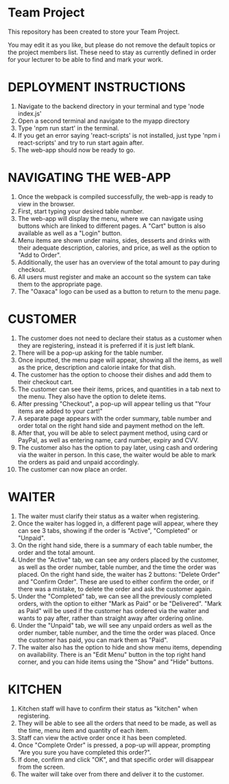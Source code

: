 # Team Project

This repository has been created to store your Team Project.

You may edit it as you like, but please do not remove the default topics or the project members list. These need to stay as currently defined in order for your lecturer to be able to find and mark your work.

# DEPLOYMENT INSTRUCTIONS
1. Navigate to the backend directory in your terminal and type 'node index.js'
2. Open a second terminal and navigate to the myapp directory
3. Type 'npm run start' in the terminal.
4. If you get an error saying 'react-scripts' is not installed, just type 'npm i react-scripts' and try to run start again after.
5. The web-app should now be ready to go.

# NAVIGATING THE WEB-APP
1. Once the webpack is compiled successfully, the web-app is ready to view in the browser.
2. First, start typing your desired table number.
3. The web-app will display the menu, where we can navigate using buttons which are linked to different pages. A "Cart" button is also available as well as a "Login" button.
4. Menu items are shown under mains, sides, desserts and drinks with their adequate description, calories, and price, as well as the option to "Add to Order".
5. Additionally, the user has an overview of the total amount to pay during checkout.
6. All users must register and make an account so the system can take them to the appropriate page.
7. The "Oaxaca" logo can be used as a button to return to the menu page.

# CUSTOMER
1. The customer does not need to declare their status as a customer when they are registering, instead it is preferred if it is just left blank.
2. There will be a pop-up asking for the table number. 
3. Once inputted, the menu page will appear, showing all the items, as well as the price, description and calorie intake for that dish.
4. The customer has the option to choose their dishes and add them to their checkout cart.
5. The customer can see their items, prices, and quantities in a tab next to the menu. They also have the option to delete items.
6. After pressing "Checkout", a pop-up will appear telling us that "Your items are added to your cart!"
7. A separate page appears with the order summary, table number and order total on the right hand side and payment method on the left.
8. After that, you will be able to select payment method, using card or PayPal, as well as entering name, card number, expiry and CVV. 
9. The customer also has the option to pay later, using cash and ordering via the waiter in person. In this case, the waiter would be able to mark the orders as paid and unpaid accordingly.
10. The customer can now place an order.

# WAITER
1. The waiter must clarify their status as a waiter when registering.
2. Once the waiter has logged in, a different page will appear, where they can see 3 tabs, showing if the order is "Active", "Completed" or "Unpaid".
3. On the right hand side, there is a summary of each table number, the order and the total amount.
4. Under the "Active" tab, we can see any orders placed by the customer, as well as the order number, table number, and the time the order was placed. On the right hand side, the waiter has 2 buttons: "Delete Order" and "Confirm Order". These are used to either confirm the order, or if there was a mistake, to delete the order and ask the customer again.
5. Under the "Completed" tab, we can see all the previously completed orders, with the option to either "Mark as Paid" or be "Delivered". "Mark as Paid" will be used if the customer has ordered via the waiter and wants to pay after, rather than straight away after ordering online.
6. Under the "Unpaid" tab, we will see any unpaid orders as well as the order number, table number, and the time the order was placed. Once the customer has paid, you can mark them as "Paid".
7. The waiter also has the option to hide and show menu items, depending on availability. There is an "Edit Menu" button in the top right hand corner, and you can hide items using the "Show" and "Hide" buttons.

# KITCHEN
1. Kitchen staff will have to confirm their status as "kitchen" when registering.
2. They will be able to see all the orders that need to be made, as well as the time, menu item and quantity of each item.
3. Staff can view the active order once it has been completed.
4. Once "Complete Order" is pressed, a pop-up will appear, prompting "Are you sure you have completed this order?".
5. If done, confirm and click "OK", and that specific order will disappear from the screen.
6. The waiter will take over from there and deliver it to the customer.